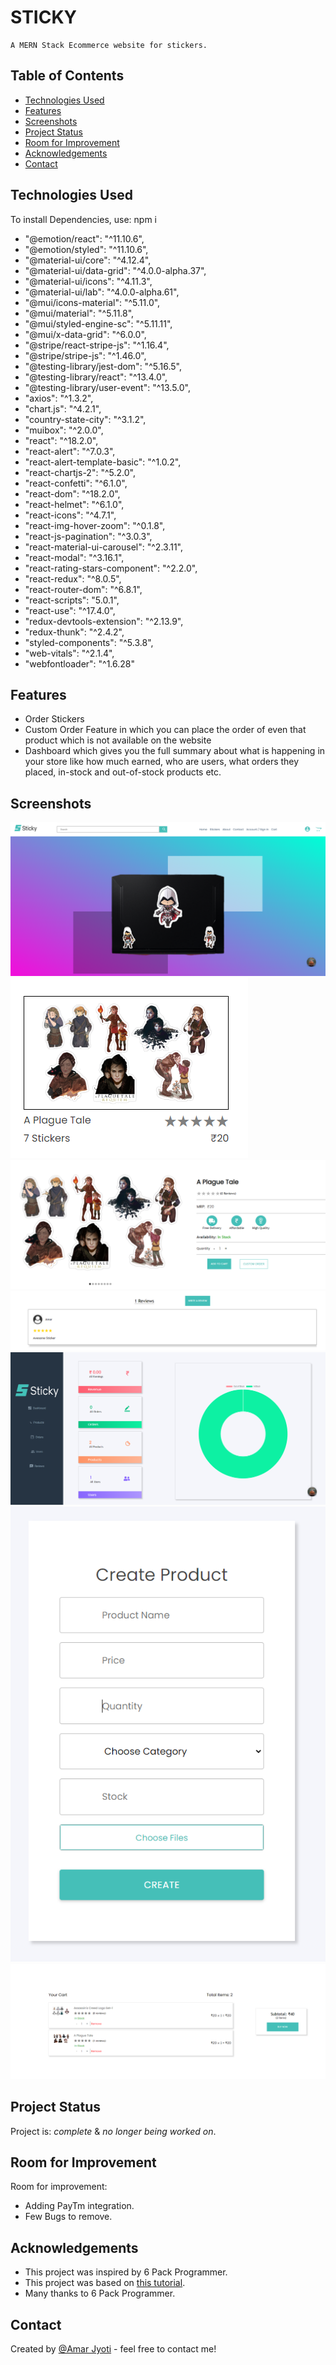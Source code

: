 # STICKY
    A MERN Stack Ecommerce website for stickers. 

## Table of Contents

- [Technologies Used](#technologies-used)
- [Features](#features)
- [Screenshots](#screenshots)
- [Project Status](#project-status)
- [Room for Improvement](#room-for-improvement)
- [Acknowledgements](#acknowledgements)
- [Contact](#contact)

## Technologies Used

To install Dependencies, use: npm i

- "@emotion/react": "^11.10.6",
- "@emotion/styled": "^11.10.6",
- "@material-ui/core": "^4.12.4",
- "@material-ui/data-grid": "^4.0.0-alpha.37",
- "@material-ui/icons": "^4.11.3",
- "@material-ui/lab": "^4.0.0-alpha.61",
- "@mui/icons-material": "^5.11.0",
- "@mui/material": "^5.11.8",
- "@mui/styled-engine-sc": "^5.11.11",
- "@mui/x-data-grid": "^6.0.0",
- "@stripe/react-stripe-js": "^1.16.4",
- "@stripe/stripe-js": "^1.46.0",
- "@testing-library/jest-dom": "^5.16.5",
- "@testing-library/react": "^13.4.0",
- "@testing-library/user-event": "^13.5.0",
- "axios": "^1.3.2",
- "chart.js": "^4.2.1",
- "country-state-city": "^3.1.2",
- "muibox": "^2.0.0",
- "react": "^18.2.0",
- "react-alert": "^7.0.3",
- "react-alert-template-basic": "^1.0.2",
- "react-chartjs-2": "^5.2.0",
- "react-confetti": "^6.1.0",
- "react-dom": "^18.2.0",
- "react-helmet": "^6.1.0",
- "react-icons": "^4.7.1",
- "react-img-hover-zoom": "^0.1.8",
- "react-js-pagination": "^3.0.3",
- "react-material-ui-carousel": "^2.3.11",
- "react-modal": "^3.16.1",
- "react-rating-stars-component": "^2.2.0",
- "react-redux": "^8.0.5",
- "react-router-dom": "^6.8.1",
- "react-scripts": "5.0.1",
- "react-use": "^17.4.0",
- "redux-devtools-extension": "^2.13.9",
- "redux-thunk": "^2.4.2",
- "styled-components": "^5.3.8",
- "web-vitals": "^2.1.4",
- "webfontloader": "^1.6.28"

## Features

- Order Stickers
- Custom Order Feature in which you can place the order of even that product which is not available on the website 
- Dashboard which gives you the full summary about what is happening in your store like how much earned, who are users, what orders they placed, in-stock and out-of-stock products etc.

## Screenshots

![Example screenshot](./Sample_Images/1.PNG)
![Example screenshot](./Sample_Images/2.PNG)
![Example screenshot](./Sample_Images/3.PNG)
![Example screenshot](./Sample_Images/4.PNG)
![Example screenshot](./Sample_Images/5.PNG)
![Example screenshot](./Sample_Images/6.PNG)
![Example screenshot](./Sample_Images/7.PNG)

<!-- If you have screenshots you'd like to share, include them here. -->


## Project Status

Project is: _complete_ & _no longer being worked on_. 

## Room for Improvement

Room for improvement:

- Adding PayTm integration.
- Few Bugs to remove.

## Acknowledgements

- This project was inspired by 6 Pack Programmer.
- This project was based on [this tutorial](https://www.youtube.com/watch?v=AN3t-OmdyKA&t=55961s).
- Many thanks to 6 Pack Programmer.

## Contact

Created by [@Amar Jyoti](amarentp23@gmail.com) - feel free to contact me!
